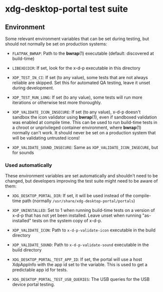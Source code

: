 xdg-desktop-portal test suite
=============================

## Environment

Some relevant environment variables that can be set during testing,
but should not normally be set on production systems:

* `FLATPAK_BWRAP`: Path to the **bwrap**(1) executable
    (default: discovered at build-time)

* `LIBEXECDIR`: If set, look for the x-d-p executable in this directory

* `XDP_TEST_IN_CI`: If set (to any value), some tests that are not always
    reliable are skipped.
    Set this for automated QA testing, leave it unset during development.

* `XDP_TEST_RUN_LONG`: If set (to any value), some tests will run more
    iterations or otherwise test more thoroughly.

* `XDP_VALIDATE_ICON_INSECURE`: If set (to any value), x-d-p doesn't
    sandbox the icon validator using **bwrap**(1), even if sandboxed
    validation was enabled at compile time.
    This can be used to run build-time tests in a chroot or unprivileged
    container environment, where **bwrap**(1) normally can't work.
    It should never be set on a production system that will be validating
    untrusted icons!

* `XDP_VALIDATE_SOUND_INSECURE`: Same as `XDP_VALIDATE_ICON_INSECURE`,
    but for sounds

### Used automatically

These environment variables are set automatically and shouldn't need to be
changed, but developers improving the test suite might need to be aware
of them:

* `XDG_DESKTOP_PORTAL_DIR`: If set, it will be used instead of the
    compile-time path (normally `/usr/share/xdg-desktop-portal/portals`)

* `XDP_UNINSTALLED`: Set to 1 when running build-time tests on a version
    of x-d-p that has not yet been installed. Leave unset when running
    "as-installed" tests on the system copy of x-d-p.

* `XDP_VALIDATE_ICON`: Path to `x-d-p-validate-icon` executable in the
    build directory

* `XDP_VALIDATE_SOUND`: Path to `x-d-p-validate-sound` executable in the
    build directory

* `XDG_DESKTOP_PORTAL_TEST_APP_ID`: If set, the portal will use a host
    XdpAppInfo with the app id set to the variable. This is used to get a
    predictable app id for tests.

* `XDG_DESKTOP_PORTAL_TEST_USB_QUERIES`: The USB queries for the USB device
    portal testing.
